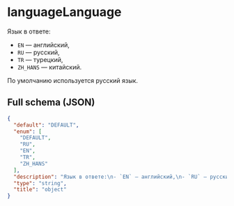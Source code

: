 # languageLanguage

Язык в ответе:
- `EN` — английский,
- `RU` — русский,
- `TR` — турецкий,
- `ZH_HANS` — китайский.

По умолчанию используется русский язык.


## Full schema (JSON)
```json
{
  "default": "DEFAULT",
  "enum": [
    "DEFAULT",
    "RU",
    "EN",
    "TR",
    "ZH_HANS"
  ],
  "description": "Язык в ответе:\n- `EN` — английский,\n- `RU` — русский,\n- `TR` — турецкий,\n- `ZH_HANS` — китайский.\n\nПо умолчанию используется русский язык.\n",
  "type": "string",
  "title": "object"
}
```
